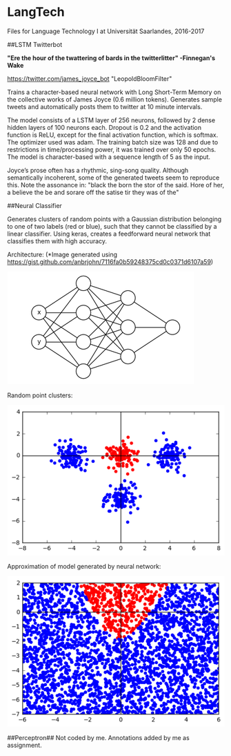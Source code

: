 # LangTech

Files for Language Technology I at Universität Saarlandes, 2016-2017

##LSTM Twitterbot

**"Ere the hour of the twattering of bards in the twitterlitter"
-Finnegan's Wake**

https://twitter.com/james_joyce_bot
"LeopoldBloomFilter"

Trains a character-based neural network with Long Short-Term 
Memory on the collective works of James Joyce (0.6 million tokens).
Generates sample tweets and automatically posts them to
twitter at 10 minute intervals.

The model consists of a LSTM layer of 256 neurons, followed by 2 dense hidden layers of
100 neurons each. Dropout is 0.2 and the activation function is ReLU, except for the final
activation function, which is softmax. The optimizer used was adam. The training batch size
was 128 and due to restrictions in time/processing power, it was trained over only 50 epochs.
The model is character-based with a sequence length of 5 as the input.

Joyce’s prose often has a rhythmic, sing-song quality. Although semantically incoherent, some
of the generated tweets seem to reproduce this. Note the assonance in:
"black the born the stor of the said. Hore of her, a believe the be and sorare off
the satise tir they was of the"


##Neural Classifier

Generates clusters of random points with a Gaussian distribution belonging
to one of two labels (red or blue), such that they cannot be classified
by a linear classifier. Using keras, creates a feedforward neural network
that classifies them with high accuracy.

Architecture: (*Image generated using https://gist.github.com/anbrjohn/7116fa0b59248375cd0c0371d6107a59)

![My image](https://github.com/anbrjohn/LangTech/blob/master/FFNNarchitecture.png)



Random point clusters:

![My image](https://github.com/anbrjohn/LangTech/blob/master/pointclusters.png)

Approximation of model generated by neural network:

![My image](https://github.com/anbrjohn/LangTech/blob/master/classifier.png)

##Perceptron##
Not coded by me. Annotations added by me as assignment.
